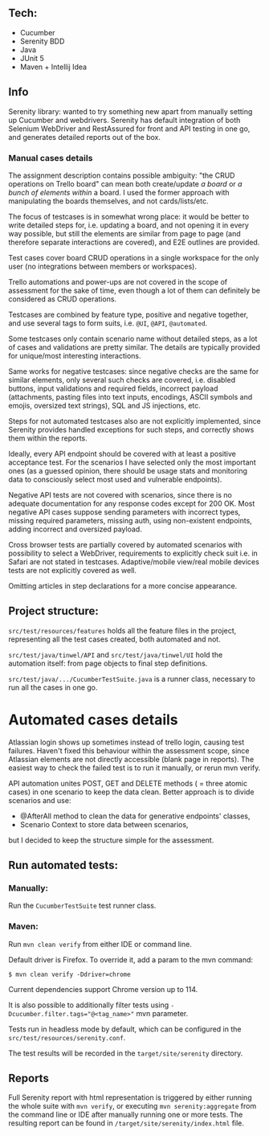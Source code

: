 ## Tech:
* Cucumber
* Serenity BDD
* Java
* JUnit 5
* Maven + Intellij Idea

## Info
Serenity library: wanted to try something new apart from manually setting up Cucumber and webdrivers.
Serenity has default integration of both Selenium WebDriver and RestAssured for front and API testing in one go, and generates detailed reports out of the box.

### Manual cases details
The assignment description contains possible ambiguity: "the CRUD operations on Trello board" can mean both create/update *a board* or *a bunch of elements within* a board. I used the former approach with manipulating the boards themselves, and not cards/lists/etc.

The focus of testcases is in somewhat wrong place: it would be better to write detailed steps for, i.e. updating a board, and not opening it in every way possible, but still the elements are similar from page to page (and therefore separate interactions are covered), and E2E outlines are provided.

Test cases cover board CRUD operations in a single workspace for the only user (no integrations between members or workspaces).

Trello automations and power-ups are not covered in the scope of assessment for the sake of time, even though a lot of them can definitely be considered as CRUD operations.

Testcases are combined by feature type, positive and negative together, and use several tags to form suits, i.e. `@UI`, `@API`, `@automated`.

Some testcases only contain scenario name without detailed steps, as a lot of cases and validations are pretty similar. The details are typically provided for unique/most interesting interactions.

Same works for negative testcases: since negative checks are the same for similar elements, only several such checks are covered, i.e. disabled buttons, input validations and required fields, incorrect payload (attachments, pasting files into text inputs, encodings, ASCII symbols and emojis, oversized text strings), SQL and JS injections, etc.

Steps for not automated testcases also are not explicitly implemented, since Serenity provides handled exceptions for such steps, and correctly shows them within the reports.

Ideally, every API endpoint should be covered with at least a positive acceptance test. For the scenarios I have selected only the most important ones (as a guessed opinion, there should be usage stats and monitoring data to consciously select most used and vulnerable endpoints).

Negative API tests are not covered with scenarios, since there is no adequate documentation for any response codes except for 200 OK. Most negative API cases suppose sending parameters with incorrect types, missing required parameters, missing auth, using non-existent endpoints, adding incorrect and oversized payload.

Cross browser tests are partially covered by automated scenarios with possibility to select a WebDriver, requirements to explicitly check suit i.e. in Safari are not stated in testcases. Adaptive/mobile view/real mobile devices tests are not explicitly covered as well.

Omitting articles in step declarations for a more concise appearance.

## Project structure:

`src/test/resources/features` holds all the feature files in the project, representing all the test cases created, both automated and not.

`src/test/java/tinwel/API` and `src/test/java/tinwel/UI` hold the automation itself: from page objects to final step definitions.

`src/test/java/.../CucumberTestSuite.java` is a runner class, necessary to run all the cases in one go.

# Automated cases details
Atlassian login shows up sometimes instead of trello login, causing test failures. Haven't fixed this behaviour within the assessment scope, since Atlassian elements are not directly accessible (blank page in reports). The easiest way to check the failed test is to run it manually, or rerun mvn verify.

API automation unites POST, GET and DELETE methods ( = three atomic cases) in one scenario to keep the data clean. Better approach is to divide scenarios and use:
* @AfterAll method to clean the data for generative endpoints' classes,
* Scenario Context to store data between scenarios,

but I decided to keep the structure simple for the assessment.


## Run automated tests:
### Manually:
Run the `CucumberTestSuite` test runner class.
### Maven:
Run `mvn clean verify` from either IDE or command line.

Default driver is Firefox. To override it, add a param to the mvn command:
```
$ mvn clean verify -Ddriver=chrome
```

Current dependencies support Chrome version up to 114.

It is also possible to additionally filter tests using `-Dcucumber.filter.tags="@<tag_name>"` mvn parameter.

Tests run in headless mode by default, which can be configured in the `src/test/resources/serenity.conf`.

The test results will be recorded in the `target/site/serenity` directory.

## Reports
Full Serenity report with html representation is triggered by either running the whole suite with `mvn verify`, or executing `mvn serenity:aggregate` from the command line or IDE after manually running one or more tests. The resulting report can be found in `/target/site/serenity/index.html` file.

